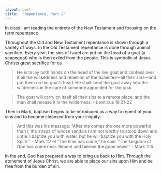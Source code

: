 ```yaml
---
layout: post
title:  "Repentance, Part 2"
---
```


In class I am reading the entirety of the New Testament and focusing on the term repentance. 

Throughout the Old and New Testament repentance is shown through a variety of ways. In the Old Testament repentance is done through animal sacrifice. Every year, the sins of Israel are put on the head of a goat (a scapegoat) who is then exiled from the people. This is symbolic of Jesus Christs great sacrifice for us.

>He is to lay both hands on the head of the live goat and confess over it all the wickedness and rebellion of the Israelites—all their sins—and put them on the goat’s head. He shall send the goat away into the wilderness in the care of someone appointed for the task.  

> The goat will carry on itself all their sins  to a remote place; and the man shall release it in the wilderness. - Leviticus 16:21-22

Then in Mark, baptism begins to be introduced as a way to repent of your sins and to become cleansed from your iniquity.

> And this was his message: “After me comes the one more powerful than I, the straps of whose sandals I am not worthy to stoop down and untie. I baptize you with water, but he will baptize you with the Holy Spirit.” - Mark 1:7-8
> “The time has come,” he said. “The kingdom of God has come near. Repent and believe the good news!” - Mark 1:15

In the end, God has prepared a way to bring us back to Him. Through the atonement of Jesus Christ, we are able to place our sins upon Him and be free from the burden of sin.
